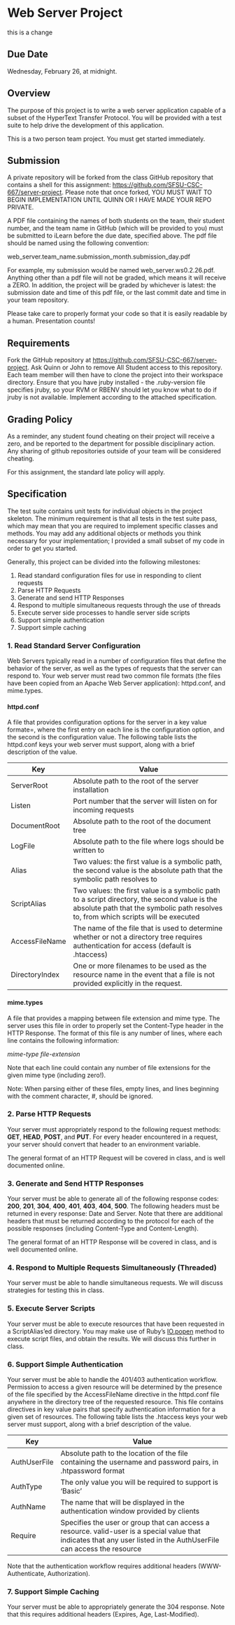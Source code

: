 # Web Server Project
this is a change
## Due Date 
Wednesday, February 26, at midnight.

## Overview
The purpose of this project is to write a web server application capable of a subset of the HyperText Transfer Protocol.  You will be provided with a test suite to help drive the development of this application. 

This is a two person team project.  You must get started immediately.

## Submission
A private repository will be forked from the class GitHub repository that contains a shell for this assignment: https://github.com/SFSU-CSC-667/server-project.  Please note that once forked, YOU MUST WAIT TO BEGIN IMPLEMENTATION UNTIL QUINN OR I HAVE MADE YOUR REPO PRIVATE.

A PDF file containing the names of both students on the team, their student number, and the team name in GitHub (which will be provided to you) must be submitted to iLearn before the due date, specified above.  The pdf file should be named using the following convention:

web_server.team_name.submission_month.submission_day.pdf

For example, my submission would be named web_server.ws0.2.26.pdf. Anything other than a pdf file will not be graded, which means it will receive a ZERO. In addition, the project will be graded by whichever is latest: the submission date and time of this pdf file, or the last commit date and time in your team repository.

Please take care to properly format your code so that it is easily readable by a human. Presentation counts!



## Requirements
Fork the GitHub repository at https://github.com/SFSU-CSC-667/server-project.
Ask Quinn or John to remove All Student access to this repository.
Each team member will then have to clone the project into their workspace directory.
Ensure that you have jruby installed - the .ruby-version file specifies jruby, so your RVM or RBENV should let you know what to do if jruby is not available.
Implement according to the attached specification.

## Grading Policy
As a reminder, any student found cheating on their project will receive a zero, and be reported to the department for possible disciplinary action.  Any sharing of github repositories outside of your team will be considered cheating.

For this assignment, the standard late policy will apply.

## Specification
The test suite contains unit tests for individual objects in the project skeleton.  The minimum requirement is that all tests in the test suite pass, which may mean that you are required to implement specific classes and methods.  You may add any additional objects or methods you think necessary for your implementation; I provided a small subset of my code in order to get you started.

Generally, this project can be divided into the following milestones:

1. Read standard configuration files for use in responding to client requests
1. Parse HTTP Requests
1. Generate and send HTTP Responses
1. Respond to multiple simultaneous requests through the use of threads
1. Execute server side processes to handle server side scripts
1. Support simple authentication
1. Support simple caching

### 1. Read Standard Server Configuration
Web Servers typically read in a number of configuration files that define the behavior of the server, as well as the types of requests that the server can respond to.  Your web server must read two common file formats (the files have been copied from an Apache Web Server application): httpd.conf, and mime.types.

#### httpd.conf 
A file that provides configuration options for the server in a key value formate=, where the first entry on each line is the configuration option, and the second is the configuration value.  The following table lists the httpd.conf keys your web server must support, along with a brief description of the value. 

| Key            | Value 
|----------------|-------
| ServerRoot     | Absolute path to the root of the server installation
| Listen         | Port number that the server will listen on for incoming requests
| DocumentRoot   | Absolute path to the root of the document tree
| LogFile        | Absolute path to the file where logs should be written to
| Alias          | Two values: the first value is a symbolic path, the second value is the absolute path that the symbolic path resolves to
| ScriptAlias    | Two values: the first value is a symbolic path to a script directory, the second value is the absolute path that the symbolic path resolves to, from which scripts will be executed
| AccessFileName | The name of the file that is used to determine whether or not a directory tree requires authentication for access (default is .htaccess)
| DirectoryIndex | One or more filenames to be used as the resource name in the event that a file is not provided explicitly in the request.

#### mime.types
A file that provides a mapping between file extension and mime type.  The server uses this file in order to properly set the Content-Type header in the HTTP Response.  The format of this file is any number of lines, where each line contains the following information:

_mime-type file-extension_

Note that each line could contain any number of file extensions for the given mime type (including zero!).

Note:
When parsing either of these files, empty lines, and lines beginning with the comment character, #, should be ignored.

### 2. Parse HTTP Requests
Your server must appropriately respond to the following request methods: **GET**, **HEAD**, **POST**, and **PUT**.  For every header encountered in a request, your server should convert that header to an environment variable.  

The general format of an HTTP Request will be covered in class, and is well documented online.

### 3. Generate and Send HTTP Responses
Your server must be able to generate all of the following response codes: **200**, **201**, **304**, **400**, **401**, **403**, **404**, **500**.  The following headers must be returned in every response: Date and Server.  Note that there are additional headers that must be returned according to the protocol for each of the possible responses (including  Content-Type and Content-Length).

The general format of an HTTP Response will be covered in class, and is well documented online.

### 4. Respond to Multiple Requests Simultaneously (Threaded)
Your server must be able to handle simultaneous requests.  We will discuss strategies for testing this in class.

### 5. Execute Server Scripts
Your server must be able to execute resources that have been requested in a ScriptAlias’ed directory.  You may make use of Ruby’s [IO.popen](http://www.ruby-doc.org/core-2.1.0/IO.html#method-c-popen) method to execute script files, and obtain the results.  We will discuss this further in class.

### 6. Support Simple Authentication
Your server must be able to handle the 401/403 authentication workflow.  Permission to access a given resource will be determined by the presence of the file specified by the AccessFileName directive in the httpd.conf file anywhere in the directory tree of the requested resource.  This file contains directives in key value pairs that specify authentication information for a given set of resources.  The following table lists the .htaccess keys your web server must support, along with a brief description of the value.

| Key          | Value
|--------------|------
| AuthUserFile | Absolute path to the location of the file containing the username and password pairs, in .htpassword format
| AuthType     | The only value you will be required to support is ‘Basic’
| AuthName     | The name that will be displayed in the authentication window provided by clients
| Require      | Specifies the user or group that can access a resource.  valid-user is a special value that indicates that any user listed in the AuthUserFile can access the resource

Note that the authentication workflow requires additional headers (WWW-Authenticate, Authorization).

### 7. Support Simple Caching
Your server must be able to appropriately generate the 304 response.  Note that this requires additional headers (Expires, Age, Last-Modified).

